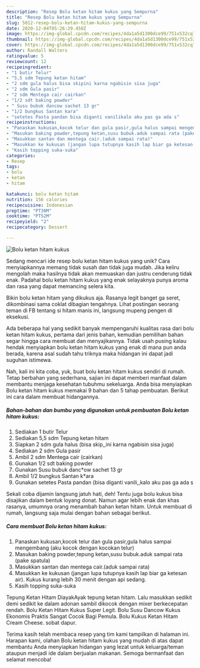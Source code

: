 ```yaml
---
description: "Resep Bolu ketan hitam kukus yang Sempurna"
title: "Resep Bolu ketan hitam kukus yang Sempurna"
slug: 5012-resep-bolu-ketan-hitam-kukus-yang-sempurna
date: 2020-12-04T05:26:29.450Z
image: https://img-global.cpcdn.com/recipes/4da1a5d1300dce99/751x532cq70/bolu-ketan-hitam-kukus-foto-resep-utama.jpg
thumbnail: https://img-global.cpcdn.com/recipes/4da1a5d1300dce99/751x532cq70/bolu-ketan-hitam-kukus-foto-resep-utama.jpg
cover: https://img-global.cpcdn.com/recipes/4da1a5d1300dce99/751x532cq70/bolu-ketan-hitam-kukus-foto-resep-utama.jpg
author: Randall Walters
ratingvalue: 5
reviewcount: 12
recipeingredient:
- "1 butir Telur"
- "5,5 sdm Tepung ketan hitam"
- "2 sdm gula halus bisa skipini karna ngabisin sisa juga"
- "2 sdm Gula pasir"
- "2 sdm Mentega cair cairkan"
- "1/2 sdt baking powder"
- " Susu bubuk dancow sachet 13 gr"
- "1/2 bungkus Santan kara"
- "setetes Pasta pandan bisa diganti vanilikalo aku pas ga ada s"
recipeinstructions:
- "Panaskan kukusan,kocok telur dan gula pasir,gula halus sampai mengembang (aku kocok dengan kocokan telur)"
- "Masukan baking powder,tepung ketan,susu bubuk.aduk sampai rata (pake spatula)"
- "Masukkan santan dan mentega cair.(aduk sampai rata)"
- "Masukkan ke kukusan (jangan lupa tutupnya kasih lap biar ga ketesan air). Kukus kurang lebih 30 menit dengan api sedang."
- "Kasih topping suka-suka"
categories:
- Resep
tags:
- bolu
- ketan
- hitam

katakunci: bolu ketan hitam 
nutrition: 156 calories
recipecuisine: Indonesian
preptime: "PT30M"
cooktime: "PT52M"
recipeyield: "2"
recipecategory: Dessert

---
```



![Bolu ketan hitam kukus](https://img-global.cpcdn.com/recipes/4da1a5d1300dce99/751x532cq70/bolu-ketan-hitam-kukus-foto-resep-utama.jpg)

Sedang mencari ide resep bolu ketan hitam kukus yang unik? Cara menyiapkannya memang tidak susah dan tidak juga mudah. Jika keliru mengolah maka hasilnya tidak akan memuaskan dan justru cenderung tidak enak. Padahal bolu ketan hitam kukus yang enak selayaknya punya aroma dan rasa yang dapat memancing selera kita.

Bikin bolu ketan hitam yang dikukus aja. Rasanya legit banget ga seret, dikombinasi sama coklat dibagian tengahnya. Lihat postingan seorang teman di FB tentang si hitam manis ini, langsung mupeng pengen di eksekusi.

Ada beberapa hal yang sedikit banyak mempengaruhi kualitas rasa dari bolu ketan hitam kukus, pertama dari jenis bahan, kemudian pemilihan bahan segar hingga cara membuat dan menyajikannya. Tidak usah pusing kalau hendak menyiapkan bolu ketan hitam kukus yang enak di mana pun anda berada, karena asal sudah tahu triknya maka hidangan ini dapat jadi suguhan istimewa.


Nah, kali ini kita coba, yuk, buat bolu ketan hitam kukus sendiri di rumah. Tetap berbahan yang sederhana, sajian ini dapat memberi manfaat dalam membantu menjaga kesehatan tubuhmu sekeluarga. Anda bisa menyiapkan Bolu ketan hitam kukus memakai 9 bahan dan 5 tahap pembuatan. Berikut ini cara dalam membuat hidangannya.

<!--inarticleads1-->

##### Bahan-bahan dan bumbu yang digunakan untuk pembuatan Bolu ketan hitam kukus:

1. Sediakan 1 butir Telur
1. Sediakan 5,5 sdm Tepung ketan hitam
1. Siapkan 2 sdm gula halus (bisa skip,,ini karna ngabisin sisa juga)
1. Sediakan 2 sdm Gula pasir
1. Ambil 2 sdm Mentega cair (cairkan)
1. Gunakan 1/2 sdt baking powder
1. Gunakan  Susu bubuk danc*ow sachet 13 gr
1. Ambil 1/2 bungkus Santan k*ara
1. Gunakan setetes Pasta pandan (bisa diganti vanili,,kalo aku pas ga ada s


Sekali coba dijamin langsung jatuh hati, deh! Tentu juga bolu kukus bisa disajikan dalam bentuk loyang donat. Namun agar lebih enak dan khas rasanya, umumnya orang menambah bahan ketan hitam. Untuk membuat di rumah, langsung saja mulai dengan bahan sebagai berikut. 

<!--inarticleads2-->

##### Cara membuat Bolu ketan hitam kukus:

1. Panaskan kukusan,kocok telur dan gula pasir,gula halus sampai mengembang (aku kocok dengan kocokan telur)
1. Masukan baking powder,tepung ketan,susu bubuk.aduk sampai rata (pake spatula)
1. Masukkan santan dan mentega cair.(aduk sampai rata)
1. Masukkan ke kukusan (jangan lupa tutupnya kasih lap biar ga ketesan air). Kukus kurang lebih 30 menit dengan api sedang.
1. Kasih topping suka-suka


Tepung Ketan Hitam DiayakAyak tepung ketan hitam. Lalu masukkan sedikit demi sedikit ke dalam adonan sambil dikocok dengan mixer berkecepatan rendah. Bolu Ketan Hitam Kukus Super Legit. Bolu Susu Dancow Kukus Ekonomis Praktis Sangat Cocok Bagi Pemula. Bolu Kukus Ketan Hitam Cream Cheese. sobat dapur. 

Terima kasih telah membaca resep yang tim kami tampilkan di halaman ini. Harapan kami, olahan Bolu ketan hitam kukus yang mudah di atas dapat membantu Anda menyiapkan hidangan yang lezat untuk keluarga/teman ataupun menjadi ide dalam berjualan makanan. Semoga bermanfaat dan selamat mencoba!
